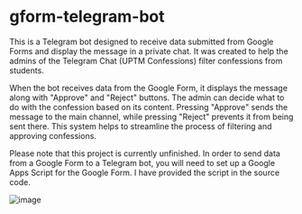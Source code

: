 # gform-telegram-bot

This is a Telegram bot designed to receive data submitted from Google Forms and display the message in a private chat. 
It was created to help the admins of the Telegram Chat (UPTM Confessions) filter confessions from students.

When the bot receives data from the Google Form, it displays the message along with "Approve" and "Reject" buttons. 
The admin can decide what to do with the confession based on its content. Pressing "Approve" sends the message to the main channel, while pressing "Reject" prevents it from being sent there. 
This system helps to streamline the process of filtering and approving confessions.

Please note that this project is currently unfinished. In order to send data from a Google Form to a Telegram bot, you will need to set up a Google Apps Script for the Google Form. 
I have provided the script in the source code.

![image](https://user-images.githubusercontent.com/71540872/230781171-16c80031-e11e-4b5e-8f25-13b96da2c0c7.png)
